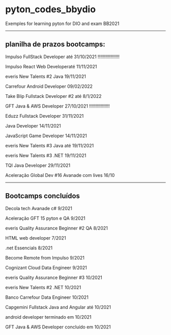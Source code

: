 # pyton_codes_bbydio
Exemples for learning pyton for DIO and exam BB2021


------------------------------------------------------------------
planilha de prazos bootcamps:
------------------------------------------------------------------

Impulso FullStack Developer até 31/10/2021 !!!!!!!!!!!!!!!!!

Impulso React Web Developeraté 11/11/2021

everis New Talents #2 Java 19/11/2021

Carrefour Android Developer 09/02/2022

Take Blip Fullstack Developer #2 até 8/1/2022

GFT Java & AWS Developer 27/10/2021 !!!!!!!!!!!!!!!!

Eduzz Fullstack Developer 31/11/2021

Java Developer 14/11/2021

JavaScript Game Developer 14/11/2021

everis New Talents #3 Java até  19/11/2021

everis New Talents #3 .NET 19/11/2021

TQI Java Developer 29/11/2021

Aceleração Global Dev #16 Avanade com lives 16/10

------------------------------------------------------------
Bootcamps concluídos
------------------------------------------------------------

Decola tech Avanade c# 9/2021

Aceleração GFT 15 pyton e QA 9/2021

everis Quality Assurance Beginner #2 QA 8/2021

HTML web developer 7/2021

.net Essencials 8/2021

Become Remote from Impulso 9/2021

Cognizant Cloud Data Engineer 9/2021

everis Quality Assurance Beginner #3 10/2021

everis New Talents #2 .NET 10/2021

Banco Carrefour Data Engineer 10/2021

Capgemini Fullstack Java and Angular até 10/2021

android developer terminado em 10/2021

GFT Java & AWS Developer concluído em 10/2021
